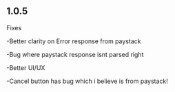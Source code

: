 ## 1.0.5

Fixes

-Better clarity on Error response from paystack

-Bug where paystack response isnt parsed right

-Better UI/UX

-Cancel button has bug which i believe is from paystack!
